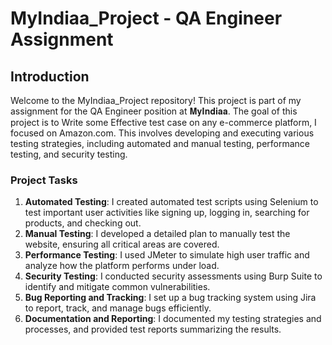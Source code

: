 # MyIndiaa_Project - QA Engineer Assignment

## Introduction
Welcome to the MyIndiaa_Project repository! This project is part of my assignment for the QA Engineer position at 𝐌𝐲𝐈𝐧𝐝𝐢𝐚𝐚. The goal of this project is to Write some Effective test case on any e-commerce platform, I  focused on Amazon.com. This involves developing and executing various testing strategies, including automated and manual testing, performance testing, and security testing.

### Project Tasks
1. **Automated Testing**: I created automated test scripts using Selenium to test important user activities like signing up, logging in, searching for products, and checking out.
2. **Manual Testing**: I developed a detailed plan to manually test the website, ensuring all critical areas are covered.
3. **Performance Testing**: I used JMeter to simulate high user traffic and analyze how the platform performs under load.
4. **Security Testing**: I conducted security assessments using Burp Suite to identify and mitigate common vulnerabilities.
5. **Bug Reporting and Tracking**: I set up a bug tracking system using Jira to report, track, and manage bugs efficiently.
6. **Documentation and Reporting**: I documented my testing strategies and processes, and provided test reports summarizing the results.
